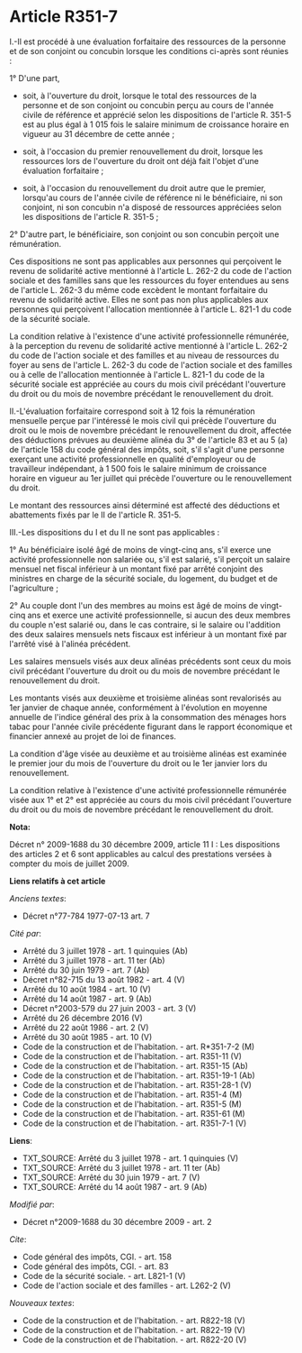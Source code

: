 # Article R351-7

I.-Il est procédé à une évaluation forfaitaire des ressources de la personne et de son conjoint ou concubin lorsque les
conditions ci-après sont réunies : 

1° D'une part,

- soit, à l'ouverture du droit, lorsque le total des ressources de la personne et de son conjoint ou concubin perçu au cours
de l'année civile de référence et apprécié selon les dispositions de l'article R. 351-5 est au plus égal à 1 015 fois le
salaire minimum de croissance horaire en vigueur au 31 décembre de cette année ;

- soit, à l'occasion du premier renouvellement du droit, lorsque les ressources lors de l'ouverture du droit ont déjà fait
l'objet d'une évaluation forfaitaire ;

- soit, à l'occasion du renouvellement du droit autre que le premier, lorsqu'au cours de l'année civile de référence ni le
bénéficiaire, ni son conjoint, ni son concubin n'a disposé de ressources appréciées selon les dispositions de l'article R.
351-5 ; 

2° D'autre part, le bénéficiaire, son conjoint ou son concubin perçoit une rémunération. 

Ces dispositions ne sont pas applicables aux personnes qui perçoivent le revenu de solidarité active mentionné à l'article L.
262-2 du code de l'action sociale et des familles sans que les ressources du foyer entendues au sens de l'article L. 262-3 du
même code excèdent le montant forfaitaire du revenu de solidarité active. Elles ne sont pas non plus applicables aux
personnes qui perçoivent l'allocation mentionnée à l'article L. 821-1 du code de la sécurité sociale. 

La condition relative à l'existence d'une activité professionnelle rémunérée, à la perception du revenu de solidarité active
mentionné à l'article L. 262-2 du code de l'action sociale et des familles et au niveau de ressources du foyer au sens de
l'article L. 262-3 du code de l'action sociale et des familles ou à celle de l'allocation mentionnée à l'article L. 821-1 du
code de la sécurité sociale est appréciée au cours du mois civil précédant l'ouverture du droit ou du mois de novembre
précédant le renouvellement du droit. 

II.-L'évaluation forfaitaire correspond soit à 12 fois la rémunération mensuelle perçue par l'intéressé le mois civil qui
précède l'ouverture du droit ou le mois de novembre précédant le renouvellement du droit, affectée des déductions prévues au
deuxième alinéa du 3° de l'article 83 et au 5 (a) de l'article 158 du code général des impôts, soit, s'il s'agit d'une
personne exerçant une activité professionnelle en qualité d'employeur ou de travailleur indépendant, à 1 500 fois le salaire
minimum de croissance horaire en vigueur au 1er juillet qui précède l'ouverture ou le renouvellement du droit. 

Le montant des ressources ainsi déterminé est affecté des déductions et abattements fixés par le II de l'article R. 351-5. 

III.-Les dispositions du I et du II ne sont pas applicables : 

1° Au bénéficiaire isolé âgé de moins de vingt-cinq ans, s'il exerce une activité professionnelle non salariée ou, s'il est
salarié, s'il perçoit un salaire mensuel net fiscal inférieur à un montant fixé par arrêté conjoint des ministres en charge
de la sécurité sociale, du logement, du budget et de l'agriculture ; 

2° Au couple dont l'un des membres au moins est âgé de moins de vingt-cinq ans et exerce une activité professionnelle, si
aucun des deux membres du couple n'est salarié ou, dans le cas contraire, si le salaire ou l'addition des deux salaires
mensuels nets fiscaux est inférieur à un montant fixé par l'arrêté visé à l'alinéa précédent. 

Les salaires mensuels visés aux deux alinéas précédents sont ceux du mois civil précédant l'ouverture du droit ou du mois de
novembre précédant le renouvellement du droit. 

Les montants visés aux deuxième et troisième alinéas sont revalorisés au 1er janvier de chaque année, conformément à
l'évolution en moyenne annuelle de l'indice général des prix à la consommation des ménages hors tabac pour l'année civile
précédente figurant dans le rapport économique et financier annexé au projet de loi de finances. 

La condition d'âge visée au deuxième et au troisième alinéas est examinée le premier jour du mois de l'ouverture du droit ou
le 1er janvier lors du renouvellement. 

La condition relative à l'existence d'une activité professionnelle rémunérée visée aux 1° et 2° est appréciée au cours du
mois civil précédant l'ouverture du droit ou du mois de novembre précédant le renouvellement du droit.

**Nota:**

Décret n° 2009-1688 du 30 décembre 2009, article 11 I : Les dispositions des articles 2 et 6 sont applicables au calcul des
prestations versées à compter du mois de juillet 2009.

**Liens relatifs à cet article**

_Anciens textes_:

  - Décret n°77-784 1977-07-13 art. 7

_Cité par_:

  - Arrêté du 3 juillet 1978 - art. 1 quinquies (Ab)
  - Arrêté du 3 juillet 1978 - art. 11 ter (Ab)
  - Arrêté du 30 juin 1979 - art. 7 (Ab)
  - Décret n°82-715 du 13 août 1982 - art. 4 (V)
  - Arrêté du 10 août 1984 - art. 10 (V)
  - Arrêté du 14 août 1987 - art. 9 (Ab)
  - Décret n°2003-579 du 27 juin 2003 - art. 3 (V)
  - Arrêté du 26 décembre 2016 (V)
  - Arrêté du 22 août 1986 - art. 2 (V)
  - Arrêté du 30 août 1985 - art. 10 (V)
  - Code de la construction et de l'habitation. - art. R*351-7-2 (M)
  - Code de la construction et de l'habitation. - art. R351-11 (V)
  - Code de la construction et de l'habitation. - art. R351-15 (Ab)
  - Code de la construction et de l'habitation. - art. R351-19-1 (Ab)
  - Code de la construction et de l'habitation. - art. R351-28-1 (V)
  - Code de la construction et de l'habitation. - art. R351-4 (M)
  - Code de la construction et de l'habitation. - art. R351-5 (M)
  - Code de la construction et de l'habitation. - art. R351-61 (M)
  - Code de la construction et de l'habitation. - art. R351-7-1 (V)

**Liens**:

  - TXT_SOURCE: Arrêté du 3 juillet 1978 - art. 1 quinquies (V)
  - TXT_SOURCE: Arrêté du 3 juillet 1978 - art. 11 ter (Ab)
  - TXT_SOURCE: Arrêté du 30 juin 1979 - art. 7 (V)
  - TXT_SOURCE: Arrêté du 14 août 1987 - art. 9 (Ab)

_Modifié par_:

  - Décret n°2009-1688 du 30 décembre 2009 - art. 2

_Cite_:

  - Code général des impôts, CGI. - art. 158
  - Code général des impôts, CGI. - art. 83
  - Code de la sécurité sociale. - art. L821-1 (V)
  - Code de l'action sociale et des familles - art. L262-2 (V)

_Nouveaux textes_:

  - Code de la construction et de l'habitation. - art. R822-18 (V)
  - Code de la construction et de l'habitation. - art. R822-19 (V)
  - Code de la construction et de l'habitation. - art. R822-20 (V)
